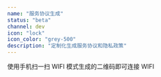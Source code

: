 ```yaml
---
name: "服务协议生成"
status: "beta"
channel: dev
icon: "lock"
icon_color: "grey-500"
description: "定制化生成服务协议和隐私政策"
---
```


使用手机扫一扫 WIFI 模式生成的二维码即可连接 WIFI

